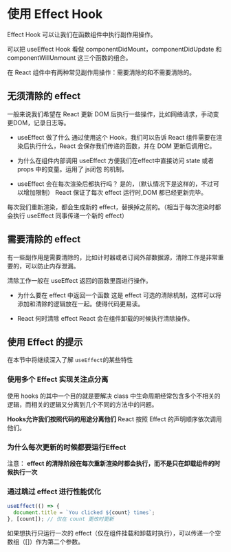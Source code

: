 <!--
 * @Author: zhangwu
 * @Date: 2022-04-19 10:50:35
 * @LastEditors: zhangwu
 * @LastEditTime: 2022-04-19 23:57:51
 * @Description: 请填写简介
-->
# 使用 Effect Hook

Effect Hook 可以让我们在函数组件中执行副作用操作。

可以把 useEffect Hook 看做 componentDidMount，componentDidUpdate 和 componentWillUnmount 这三个函数的组合。

在 React 组件中有两种常见副作用操作：需要清除的和不需要清除的。

## 无须清除的 effect

一般来说我们希望在 React 更新 DOM 后执行一些操作，比如网络请求，手动变更DOM，记录日志等。

* useEffect 做了什么
  通过使用这个 Hook，我们可以告诉 React 组件需要在渲染后执行什么，React 会保存我们传递的函数，并在 DOM 更新后调用它。
  
* 为什么在组件内部调用 useEffect
  方便我们在effect中直接访问 state 或者 props 中的变量。运用了 js闭包 的机制。

* useEffect 会在每次渲染后都执行吗？
   是的，（默认情况下是这样的，不过可以增加限制）
   React 保证了每次 effect 运行时,DOM 都已经更新完毕。

每次我们重新渲染，都会生成新的 effect，替换掉之前的。（相当于每次渲染时都会执行 useEffect 同事传递一个新的 effect）

## 需要清除的 effect

有一些副作用是需要清除的，比如计时器或者订阅外部数据源，清除工作是非常重要的，可以防止内存泄漏。

清除工作一般在 useEffect 返回的函数里面进行操作。

* 为什么要在 effect 中返回一个函数
  这是 effect 可选的清除机制，这样可以将添加和清除的逻辑放在一起。使得代码更易读。

* React 何时清除 effect
  React 会在组件卸载的时候执行清除操作。

## 使用 Effect 的提示

 在本节中将继续深入了解 `useEffect`的某些特性

### 使用多个 Effect 实现关注点分离

使用 hooks 的其中一个目的就是要解决 class 中生命周期经常包含多个不相关的逻辑，而相关的逻辑又分离到几个不同的方法中的问题。

**Hooks允许我们按照代码的用途分离他们** React 按照 Effect 的声明顺序依次调用他们。

### 为什么每次更新的时候都要运行Effect

注意： **effect 的清除阶段在每次重新渲染时都会执行，而不是只在卸载组件的时候执行一次**

### 通过跳过 effect 进行性能优化

```javaScript
useEffect(() => {
  document.title = `You clicked ${count} times`;
}, [count]); // 仅在 count 更改时更新
```

如果想执行只运行一次的 effect（仅在组件挂载和卸载时执行），可以传递一个空数组（[]）作为第二个参数。
